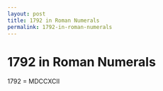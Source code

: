 ```yaml
---
layout: post
title: 1792 in Roman Numerals
permalink: 1792-in-roman-numerals
---
```


# 1792 in Roman Numerals

1792 = MDCCXCII
